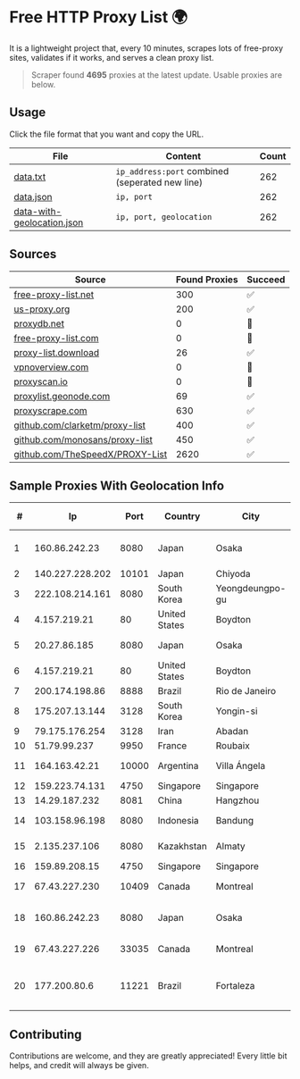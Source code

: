
# Free HTTP Proxy List 🌍

It is a lightweight project that, every 10 minutes, scrapes lots of free-proxy sites, validates if it works, and serves a clean proxy list.


> Scraper found **4695** proxies at the latest update. Usable proxies are below.

## Usage

Click the file format that you want and copy the URL.


|File|Content|Count|
|----|-------|-----|
|[data.txt](https://raw.githubusercontent.com/themiralay/Proxy-List-World/master/data.txt)|`ip_address:port` combined (seperated new line)|262|
|[data.json](https://raw.githubusercontent.com/themiralay/Proxy-List-World/master/data.json)|`ip, port`|262|
|[data-with-geolocation.json](https://raw.githubusercontent.com/themiralay/Proxy-List-World/master/data-with-geolocation.json)|`ip, port, geolocation`|262|

## Sources

|Source|Found Proxies|Succeed|
|------|-------------|-------|
|[free-proxy-list.net](https://free-proxy-list.net)|300|✅|
|[us-proxy.org](https://www.us-proxy.org)|200|✅|
|[proxydb.net](http://proxydb.net)|0|🚫|
|[free-proxy-list.com](https://free-proxy-list.com/?page=&port=&type%5B%5D=http&type%5B%5D=https&up_time=0&search=Search)|0|🚫|
|[proxy-list.download](https://www.proxy-list.download/HTTP)|26|✅|
|[vpnoverview.com](https://vpnoverview.com/privacy/anonymous-browsing/free-proxy-servers)|0|🚫|
|[proxyscan.io](https://www.proxyscan.io)|0|🚫|
|[proxylist.geonode.com](https://proxylist.geonode.com/api/proxy-list?limit=300&page=1&sort_by=lastChecked&sort_type=desc&protocols=http,https)|69|✅|
|[proxyscrape.com](https://api.proxyscrape.com/v2/?request=displayproxies&protocol=http&timeout=10000&country=all&ssl=all&anonymity=all)|630|✅|
|[github.com/clarketm/proxy-list](https://raw.githubusercontent.com/clarketm/proxy-list/master/proxy-list-raw.txt)|400|✅|
|[github.com/monosans/proxy-list](https://raw.githubusercontent.com/monosans/proxy-list/main/proxies/http.txt)|450|✅|
|[github.com/TheSpeedX/PROXY-List](https://raw.githubusercontent.com/TheSpeedX/PROXY-List/master/http.txt)|2620|✅|


## Sample Proxies With Geolocation Info

|#|Ip|Port|Country|City|Internet Service Provider|
|-|--|----|-------|----|-------------------------|
|1|160.86.242.23|8080|Japan|Osaka|Sony Network Communications Inc|
|2|140.227.228.202|10101|Japan|Chiyoda|InfoSphere|
|3|222.108.214.161|8080|South Korea|Yeongdeungpo-gu|Korea Telecom|
|4|4.157.219.21|80|United States|Boydton|Microsoft Corporation|
|5|20.27.86.185|8080|Japan|Osaka|Microsoft Corporation|
|6|4.157.219.21|80|United States|Boydton|Microsoft Corporation|
|7|200.174.198.86|8888|Brazil|Rio de Janeiro|Claro S.A|
|8|175.207.13.144|3128|South Korea|Yongin-si|Korea Telecom|
|9|79.175.176.254|3128|Iran|Abadan|AFranet Co|
|10|51.79.99.237|9950|France|Roubaix|OVH SAS|
|11|164.163.42.21|10000|Argentina|Villa Ángela|Interret Villa Angela SRL|
|12|159.223.74.131|4750|Singapore|Singapore|DigitalOcean, LLC|
|13|14.29.187.232|8081|China|Hangzhou|Chinanet|
|14|103.158.96.198|8080|Indonesia|Bandung|PT Dinar Wahana Gemilang|
|15|2.135.237.106|8080|Kazakhstan|Almaty|JSC Kazakhtelecom|
|16|159.89.208.15|4750|Singapore|Singapore|DigitalOcean, LLC|
|17|67.43.227.230|10409|Canada|Montreal|GloboTech Communications|
|18|160.86.242.23|8080|Japan|Osaka|Sony Network Communications Inc|
|19|67.43.227.226|33035|Canada|Montreal|GloboTech Communications|
|20|177.200.80.6|11221|Brazil|Fortaleza|Sobralnet Servicos E Telecomunicacoes Ltda - ME|



## Contributing

Contributions are welcome, and they are greatly appreciated! Every
little bit helps, and credit will always be given.

